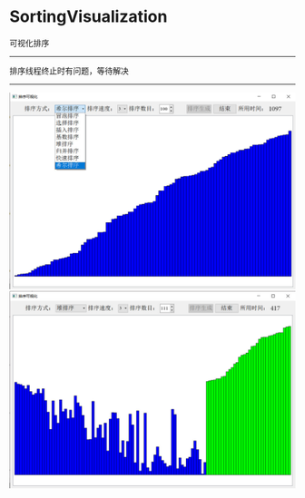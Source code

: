 # SortingVisualization
可视化排序

----

排序线程终止时有问题，等待解决

----

![](https://github.com/bing-dong/SortingVisualization/raw/master/readmePics/2018-05-01_205048.jpg)
![](https://github.com/bing-dong/SortingVisualization/raw/master/readmePics/2018-05-01_204928.jpg)
